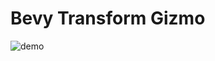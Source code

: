# Bevy Transform Gizmo

![demo](https://user-images.githubusercontent.com/2632925/119207591-7c931d00-ba53-11eb-93f1-795064089ac3.gif)

